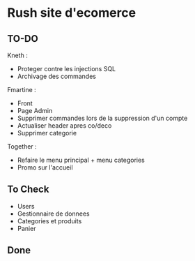 # Rush site d'ecomerce
## TO-DO
Kneth :
- Proteger contre les injections SQL
- Archivage des commandes

Fmartine :
- Front
- Page Admin
- Supprimer commandes lors de la suppression d'un compte
- Actualiser header apres co/deco
- Supprimer categorie

Together :
- Refaire le menu principal + menu categories
- Promo sur l'accueil

## To Check
- Users
- Gestionnaire de donnees
- Categories et produits
- Panier

## Done